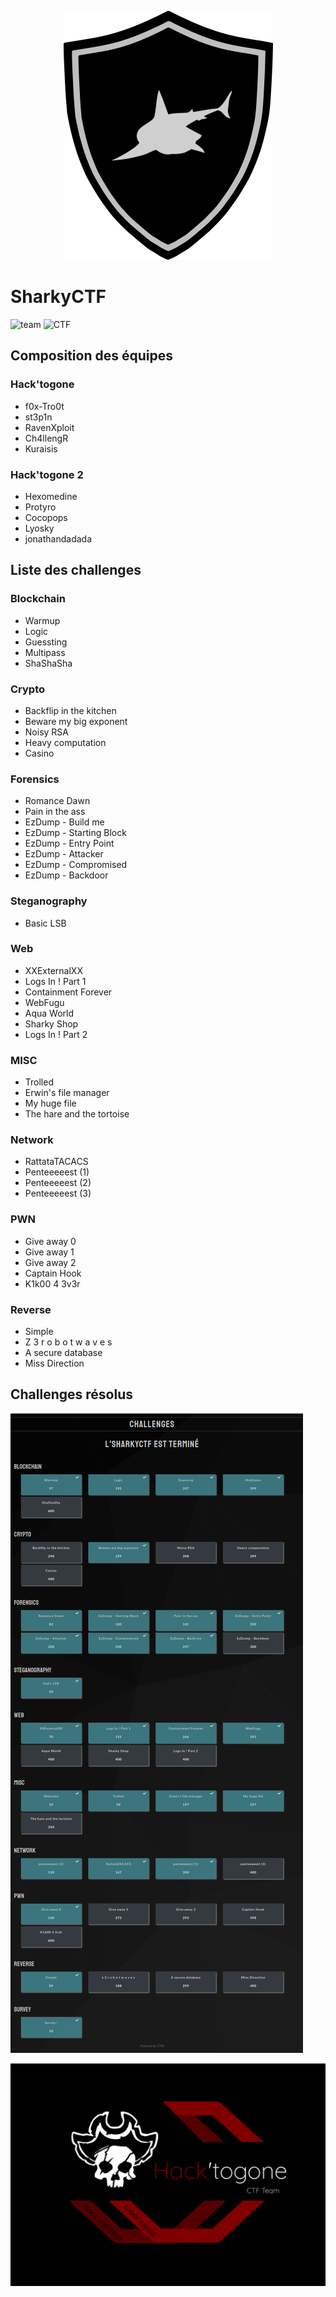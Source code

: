 <p align="center">
  <img src="./sharky_ctf_logo.png">
</p>


# SharkyCTF
![team](https://img.shields.io/static/v1?label=Team&message=Hack%27togone&color=E22244&style=for-the-badge)
![CTF](https://img.shields.io/static/v1?label=CTF%20name&message=SharkyCTF&color=blue&style=for-the-badge)

## Composition des équipes

### Hack'togone

* f0x-Tro0t
* st3p1n 
* RavenXploit 
* Ch4llengR 
* Kuraisis 

### Hack'togone 2

* Hexomedine 
* Protyro 
* Cocopops 
* Lyosky 
* jonathandadada 


## Liste des challenges

### Blockchain

* Warmup
* Logic
* Guessting
* Multipass
* ShaShaSha

### Crypto

* Backflip in the kitchen
* Beware my big exponent
* Noisy RSA
* Heavy computation
* Casino

### Forensics

* Romance Dawn
* Pain in the ass
* EzDump - Build me
* EzDump - Starting Block
* EzDump - Entry Point
* EzDump - Attacker
* EzDump - Compromised
* EzDump - Backdoor

### Steganography

* Basic LSB

### Web

* XXExternalXX
* Logs In ! Part 1
* Containment Forever
* WebFugu
* Aqua World
* Sharky Shop
* Logs In ! Part 2

### MISC

* Trolled
* Erwin's file manager
* My huge file
* The hare and the tortoise

### Network

* RattataTACACS
* Penteeeeest (1)
* Penteeeeest (2)
* Penteeeeest (3)

### PWN 

* Give away 0
* Give away 1
* Give away 2
* Captain Hook
* K1k00 4 3v3r

### Reverse

* Simple
* Z 3 r o b o t w a v e s
* A secure database
* Miss Direction


## Challenges résolus

![Challenges résolus](./flagged_challenges.png)


![Hack'togone emblem](./hack_togone.svg)